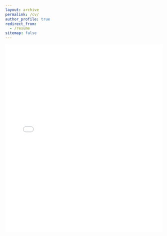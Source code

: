 ```yaml
---
layout: archive
permalink: /cv/
author_profile: true
redirect_from:
  - /resume
sitemap: false
---
```

<iframe src="{{ site.baseurl }}/images/SamuelsonCV 9.29.25.pdf" width="100%" height="600px" style="border: none;"></iframe>